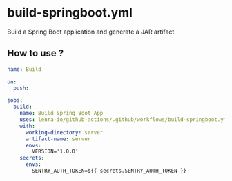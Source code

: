 # build-springboot.yml

Build a Spring Boot application and generate a JAR artifact.

## How to use ?

```yml
name: Build

on:
  push:

jobs:
  build:
    name: Build Spring Boot App
    uses: lenra-io/github-actions/.github/workflows/build-springboot.yml@main
    with:
      working-directory: server
      artifact-name: server
      envs: |
        VERSION='1.0.0'
    secrets: 
      envs: | 
        SENTRY_AUTH_TOKEN=${{ secrets.SENTRY_AUTH_TOKEN }}
```
